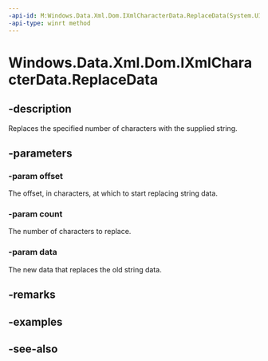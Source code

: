 ----api-id: M:Windows.Data.Xml.Dom.IXmlCharacterData.ReplaceData(System.UInt32,System.UInt32,System.String)
-api-type: winrt method
---<!-- Method syntaxpublic void ReplaceData(System.UInt32 offset, System.UInt32 count, System.String data)--># Windows.Data.Xml.Dom.IXmlCharacterData.ReplaceData## -descriptionReplaces the specified number of characters with the supplied string.## -parameters### -param offsetThe offset, in characters, at which to start replacing string data.### -param countThe number of characters to replace.### -param dataThe new data that replaces the old string data.## -remarks## -examples## -see-also